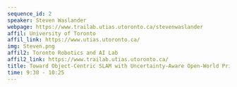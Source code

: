 ```yaml
---
sequence_id: 2
speaker: Steven Waslander
webpage: https://www.trailab.utias.utoronto.ca/stevenwaslander
affil: University of Toronto
affil_link: https://www.utias.utoronto.ca/
img: Steven.png
affil2: Toronto Robotics and AI Lab
affil2_link: https://www.trailab.utias.utoronto.ca/
title: Toward Object-Centric SLAM with Uncertainty-Aware Open-World Priors 
time: 9:30 - 10:25
---
```

